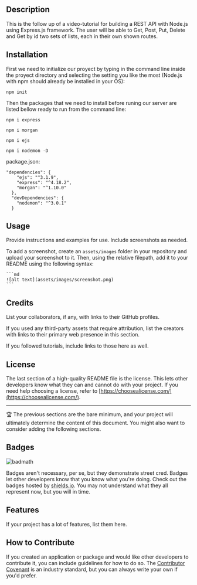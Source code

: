 ## Description
This is the follow up of a video-tutorial for building a REST API with Node.js using Express.js framework. The user will be able to Get, Post, Put, Delete and Get by id two sets of lists, each in their own shown routes.

## Installation
First we need to initialize our proyect by typing in the command line inside the proyect directory and selecting the setting you like the most  (Node.js with npm should already be installed in your OS):
```
npm init
```
Then the packages that we need to install before runing our server are listed bellow ready to run from the command line:
```
npm i express
```
```
npm i morgan
```
```
npm i ejs
```
```
npm i nodemon -D
```

package.json:
```
"dependencies": {
    "ejs": "^3.1.9",
    "express": "^4.18.2",
    "morgan": "^1.10.0"
  },
  "devDependencies": {
    "nodemon": "^3.0.1"
  }
```

## Usage

Provide instructions and examples for use. Include screenshots as needed.

To add a screenshot, create an `assets/images` folder in your repository and upload your screenshot to it. Then, using the relative filepath, add it to your README using the following syntax:

    ```md
    ![alt text](assets/images/screenshot.png)
    ```

## Credits

List your collaborators, if any, with links to their GitHub profiles.

If you used any third-party assets that require attribution, list the creators with links to their primary web presence in this section.

If you followed tutorials, include links to those here as well.

## License

The last section of a high-quality README file is the license. This lets other developers know what they can and cannot do with your project. If you need help choosing a license, refer to [https://choosealicense.com/](https://choosealicense.com/).

---

🏆 The previous sections are the bare minimum, and your project will ultimately determine the content of this document. You might also want to consider adding the following sections.

## Badges

![badmath](https://img.shields.io/github/languages/top/lernantino/badmath)

Badges aren't necessary, per se, but they demonstrate street cred. Badges let other developers know that you know what you're doing. Check out the badges hosted by [shields.io](https://shields.io/). You may not understand what they all represent now, but you will in time.

## Features

If your project has a lot of features, list them here.

## How to Contribute

If you created an application or package and would like other developers to contribute it, you can include guidelines for how to do so. The [Contributor Covenant](https://www.contributor-covenant.org/) is an industry standard, but you can always write your own if you'd prefer.
